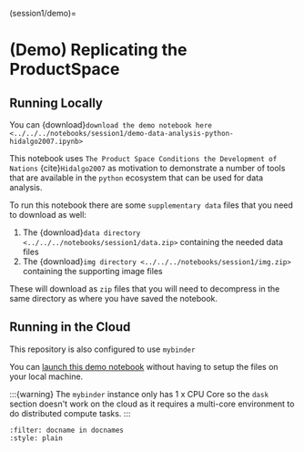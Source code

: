(session1/demo)=
# (Demo) Replicating the ProductSpace

## Running Locally

You can {download}`download the demo notebook here <../../../notebooks/session1/demo-data-analysis-python-hidalgo2007.ipynb>`

This notebook uses `The Product Space Conditions the Development of Nations` {cite}`Hidalgo2007` as motivation to demonstrate a number of tools that are available in the `python` ecosystem that can be used for data analysis.

To run this notebook there are some `supplementary data` files that you need to download as well:

1. The {download}`data directory <../../../notebooks/session1/data.zip>` containing the needed data files
2. The {download}`img directory <../../../notebooks/session1/img.zip>` containing the supporting image files

These will download as `zip` files that you will need to decompress in the same directory as where you have saved the notebook.

## Running in the Cloud

This repository is also configured to use `mybinder`

You can [launch this demo notebook](https://mybinder.org/v2/gh/QuantEcon/2021-workshop-rsit/main?filepath=notebooks%2Fsession1%2Fdemo-data-analysis-python-hidalgo2007.ipynb) without having to setup the files on your local machine.

:::{warning}
The `mybinder` instance only has 1 x CPU Core so the `dask` section doesn't work on the cloud as it requires a
multi-core environment to do distributed compute tasks.
:::


```{bibliography}
:filter: docname in docnames
:style: plain
```